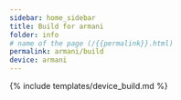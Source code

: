 ```yaml
---
sidebar: home_sidebar
title: Build for armani
folder: info
# name of the page (/{{permalink}}.html)
permalink: armani/build
device: armani
---
```

{% include templates/device_build.md %}
